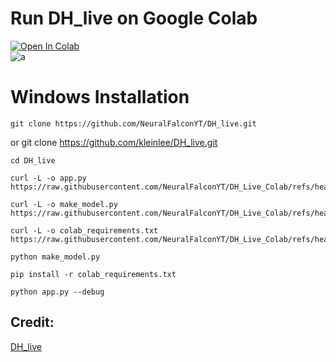 # Run DH_live on Google Colab
[![Open In Colab](https://colab.research.google.com/assets/colab-badge.svg)](https://colab.research.google.com/github/NeuralFalconYT/DH_Live_Colab/blob/main/DH_live_Colab.ipynb)<br>
![a](https://github.com/user-attachments/assets/aa310fd4-4e30-4112-9443-3dd6ac4ce284)

# Windows Installation
```
git clone https://github.com/NeuralFalconYT/DH_live.git
```
or git clone https://github.com/kleinlee/DH_live.git

```
cd DH_live
```
```
curl -L -o app.py https://raw.githubusercontent.com/NeuralFalconYT/DH_Live_Colab/refs/heads/main/app.py
```
```
curl -L -o make_model.py https://raw.githubusercontent.com/NeuralFalconYT/DH_Live_Colab/refs/heads/main/make_model.py
```
```
curl -L -o colab_requirements.txt https://raw.githubusercontent.com/NeuralFalconYT/DH_Live_Colab/refs/heads/main/colab_requirements.txt
```

```
python make_model.py
```
```
pip install -r colab_requirements.txt
```
```
python app.py --debug
```

## Credit:
[DH_live](https://github.com/kleinlee/DH_live)
